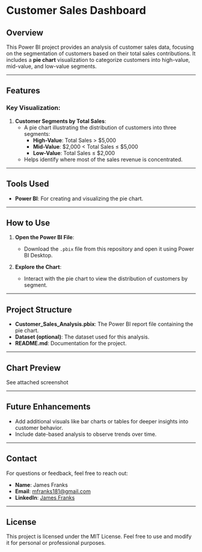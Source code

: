 # Customer Sales Dashboard

## Overview
This Power BI project provides an analysis of customer sales data, focusing on the segmentation of customers based on their total sales contributions. It includes a **pie chart** visualization to categorize customers into high-value, mid-value, and low-value segments.

---

## Features
### Key Visualization:
1. **Customer Segments by Total Sales**:
   - A pie chart illustrating the distribution of customers into three segments:
     - **High-Value**: Total Sales > $5,000
     - **Mid-Value**: $2,000 < Total Sales ≤ $5,000
     - **Low-Value**: Total Sales ≤ $2,000
   - Helps identify where most of the sales revenue is concentrated.

---

## Tools Used
- **Power BI**: For creating and visualizing the pie chart.

---

## How to Use
1. **Open the Power BI File**:
   - Download the `.pbix` file from this repository and open it using Power BI Desktop.

2. **Explore the Chart**:
   - Interact with the pie chart to view the distribution of customers by segment.

---

## Project Structure
- **Customer_Sales_Analysis.pbix**: The Power BI report file containing the pie chart.
- **Dataset (optional)**: The dataset used for this analysis.
- **README.md**: Documentation for the project.

---

## Chart Preview
See attached screenshot

---

## Future Enhancements
- Add additional visuals like bar charts or tables for deeper insights into customer behavior.
- Include date-based analysis to observe trends over time.

---

## Contact
For questions or feedback, feel free to reach out:
- **Name**: James Franks
- **Email**: mfranks181@gmail.com
- **LinkedIn**: [James Franks](https://www.linkedin.com/in/jamesmfranks/)

---

## License
This project is licensed under the MIT License. Feel free to use and modify it for personal or professional purposes.
